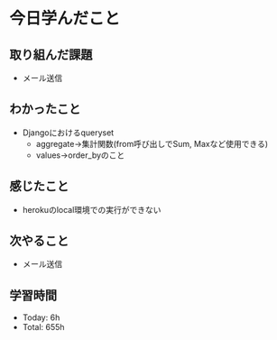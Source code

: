 # 今日学んだこと
## 取り組んだ課題
- メール送信
## わかったこと
- Djangoにおけるqueryset
    - aggregate→集計関数(from呼び出しでSum, Maxなど使用できる)
    - values→order_byのこと
## 感じたこと
- herokuのlocal環境での実行ができない
## 次やること
- メール送信
## 学習時間
- Today: 6h
- Total: 655h